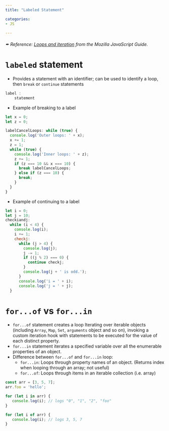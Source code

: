 ```yaml
---
title: "Labeled Statement"

categories:
- JS

---
```

###### ✒ Reference: [Loops and iteration](https://developer.mozilla.org/en-US/docs/Web/JavaScript/Guide/Loops_and_iteration) from the Mozilla JavaScript Guide.
# `labeled` statement

- Provides a statement with an identifier; can be used to identify a loop, then `break` or `continue` statements 

```javascript
label :
	statement
```
- Example of breaking to a label
```javascript
let x = 0;
let z = 0;

labelCancelLoops: while (true) {
  console.log('Outer loops: ' + x);
  x += 1;
  z = 1;
  while (true) {
    console.log('Inner loops: ' + z);
    z += 1;
    if (z === 10 && x === 10) {
      break labelCancelLoops;
    } else if (z === 10) {
      break;
    }
  }
}
```

- Example of continuing to a label

```javascript
let i = 0;
let j = 10;
checkiandj:
  while (i < 4) {
    console.log(i);
    i += 1;
    checkj:
      while (j > 4) {
        console.log(j);
        j -= 1;
        if ((j % 2) === 0) {
          continue checkj;
        }
        console.log(j + ' is odd.');
      }
      console.log('i = ' + i);
      console.log('j = ' + j);
  }
```

# `for...of` vs `for...in`

- `for...of` statement creates a loop Iterating over iterable objects (including `Array`, `Map`, `Set`, `arguments` object and so on), invoking a custom iteration hook with statements to be executed for the value of each distinct property.
- `for...in` statement iterates a specified variable over all the enumerable properties of an object.
- Difference between `for...of` and `for...in` loop:
  - `for...in`: Loops through property names of an object. (Returns index when looping through an array; not useful)
  - `for...of`: Loops through items in an iterable collection (i.e. array) 

```javascript
const arr = [3, 5, 7];
arr.foo = 'hello';

for (let i in arr) {
   console.log(i); // logs "0", "1", "2", "foo"
}

for (let i of arr) {
   console.log(i); // logs 3, 5, 7
}
```


